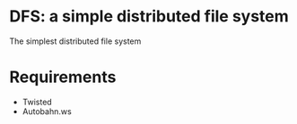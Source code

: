 DFS: a simple distributed file system
===

The simplest distributed file system

Requirements
====
- Twisted
- Autobahn.ws
